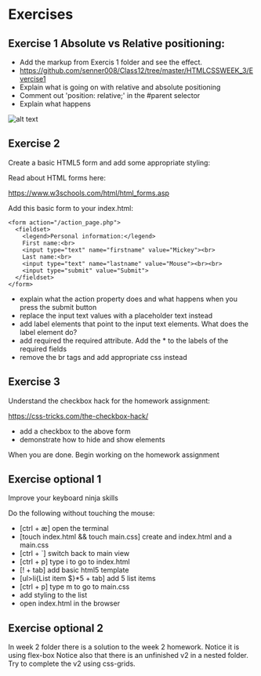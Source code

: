 
# Exercises

## Exercise 1 Absolute vs Relative positioning:

- Add the markup from Exercis 1 folder and see the effect.
- https://github.com/senner008/Class12/tree/master/HTMLCSSWEEK_3/Evercise1
- Explain what is going on with relative and absolute positioning
- Comment out 'position: relative;' in the #parent selector
- Explain what happens

![alt text](https://github.com/senner007/temp/blob/master/classwork_3/positioning.png "horizontal nav")

## Exercise 2

Create a basic HTML5 form and add some appropriate styling:

Read about HTML forms here:

https://www.w3schools.com/html/html_forms.asp

Add this basic form to your index.html:

```
<form action="/action_page.php">
  <fieldset>
    <legend>Personal information:</legend>
    First name:<br>
    <input type="text" name="firstname" value="Mickey"><br>
    Last name:<br>
    <input type="text" name="lastname" value="Mouse"><br><br>
    <input type="submit" value="Submit">
  </fieldset>
</form>
```

- explain what the action property does and what happens when you press the submit button
- replace the input text values with a placeholder text instead
- add label elements that point to the input text elements. What does the label element do?
- add required the required attribute. Add the * to the labels of the required fields 
- remove the br tags and add appropriate css instead

## Exercise 3

Understand the checkbox hack for the homework assignment:

https://css-tricks.com/the-checkbox-hack/

- add a checkbox to the above form
- demonstrate how to hide and show elements

When you are done. Begin working on the homework assignment

## Exercise optional 1 

Improve your keyboard ninja skills

Do the following without touching the mouse:

- [ctrl + æ] open the terminal
- [touch index.html && touch main.css] create and index.html and a main.css
- [ctrl + `] switch back to main view
- [ctrl + p] type i to go to index.html
- [! + tab] add basic html5 template
- [ul>li{List item $}*5 + tab] add 5 list items
- [ctrl + p] type m to go to main.css
- add styling to the list
- open index.html in the browser 


## Exercise optional 2
 
In week 2 folder there is a solution to the week 2 homework. Notice it is using flex-box
Notice also that there is an unfinished v2 in a nested folder. 
Try to complete the v2 using css-grids.